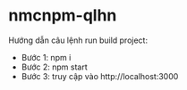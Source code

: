 # nmcnpm-qlhn
Hướng dẫn câu lệnh run build project:
+ Bước 1: npm i
+ Bước 2: npm start
+ Bước 3: truy cập vào http://localhost:3000

